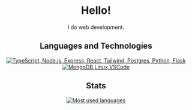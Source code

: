 <h1 align="center">Hello!</h1>
<p align="center">I do web development.</p>

<h2 align="center">Languages and Technologies</h2>
<p align="center">
  <a href="#">
    <img src="https://skillicons.dev/icons?i=ts,nodejs,python,express,flask,react,tailwind,postgres" alt="TypeScript, Node.js, Express, React, Tailwind, Postgres, Python, Flask" />
    <img src="https://skillicons.dev/icons?i=mongodb,linux,vscode" alt="MongoDB,Linux,VSCode" />    
  </a>
</p>

<h2 align="center">Stats</h2>
<p align="center"><a href="#">
    <img src="https://github-readme-stats.vercel.app/api?username=JVPH&show_icons=true&theme=radical" alt="Most used languages" />
<!--     <img src="https://github-readme-stats.vercel.app/api/top-langs/?username=JVPH&langs_count=2&layout=compact&theme=vue-dark&count_private=true&hide_border=true&line_height=24&bg_color=0d1117" alt="Top Langs"> -->
</a></p>

